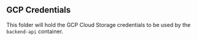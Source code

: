## GCP Credentials
This folder will hold the GCP Cloud Storage credentials to be used by the `backend-api` container.